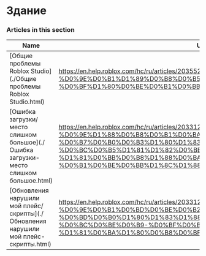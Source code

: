 # Здание  
### Articles in this section
Name|URL
-|-
[Общие проблемы Roblox Studio](./Общие проблемы Roblox Studio.html) |https://en.help.roblox.com/hc/ru/articles/203552894-%D0%9E%D0%B1%D1%89%D0%B8%D0%B5-%D0%BF%D1%80%D0%BE%D0%B1%D0%BB%D0%B5%D0%BC%D1%8B-Roblox-Studio
[Ошибка загрузки/место слишком большое](./Ошибка загрузки-место слишком большое.html) |https://en.help.roblox.com/hc/ru/articles/203312890-%D0%9E%D1%88%D0%B8%D0%B1%D0%BA%D0%B0-%D0%B7%D0%B0%D0%B3%D1%80%D1%83%D0%B7%D0%BA%D0%B8-%D0%BC%D0%B5%D1%81%D1%82%D0%BE-%D1%81%D0%BB%D0%B8%D1%88%D0%BA%D0%BE%D0%BC-%D0%B1%D0%BE%D0%BB%D1%8C%D1%88%D0%BE%D0%B5
[Обновления нарушили мой плейс/скрипты](./Обновления нарушили мой плейс-скрипты.html) |https://en.help.roblox.com/hc/ru/articles/203312950-%D0%9E%D0%B1%D0%BD%D0%BE%D0%B2%D0%BB%D0%B5%D0%BD%D0%B8%D1%8F-%D0%BD%D0%B0%D1%80%D1%83%D1%88%D0%B8%D0%BB%D0%B8-%D0%BC%D0%BE%D0%B9-%D0%BF%D0%BB%D0%B5%D0%B9%D1%81-%D1%81%D0%BA%D1%80%D0%B8%D0%BF%D1%82%D1%8B